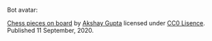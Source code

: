 Bot avatar:

[Chess pieces on board](https://pixahive.com/photo/chess-pieces-on-board/) by [Akshay Gupta](https://pixahive.com/portfolio/aframeinmotion) licensed under [CC0 Lisence](https://creativecommons.org/share-your-work/public-domain/cc0/). Published 11 September, 2020.